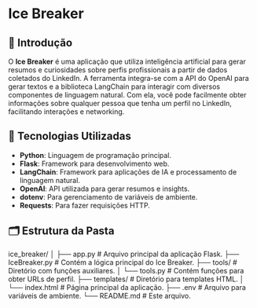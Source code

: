 # Ice Breaker

## 📖 Introdução
O **Ice Breaker** é uma aplicação que utiliza inteligência artificial para gerar resumos e curiosidades sobre perfis profissionais a partir de dados coletados do LinkedIn. A ferramenta integra-se com a API do OpenAI para gerar textos e a biblioteca LangChain para interagir com diversos componentes de linguagem natural. Com ela, você pode facilmente obter informações sobre qualquer pessoa que tenha um perfil no LinkedIn, facilitando interações e networking.

## 🚀 Tecnologias Utilizadas
- **Python**: Linguagem de programação principal.
- **Flask**: Framework para desenvolvimento web.
- **LangChain**: Framework para aplicações de IA e processamento de linguagem natural.
- **OpenAI**: API utilizada para gerar resumos e insights.
- **dotenv**: Para gerenciamento de variáveis de ambiente.
- **Requests**: Para fazer requisições HTTP.

## 🗂 Estrutura da Pasta

ice_breaker/ │ ├── app.py # Arquivo principal da aplicação Flask. ├── IceBreaker.py # Contém a lógica principal do Ice Breaker. ├── tools/ # Diretório com funções auxiliares. │ └── tools.py # Contém funções para obter URLs de perfil. ├── templates/ # Diretório para templates HTML. │ └── index.html # Página principal da aplicação. ├── .env # Arquivo para variáveis de ambiente. └── README.md # Este arquivo.